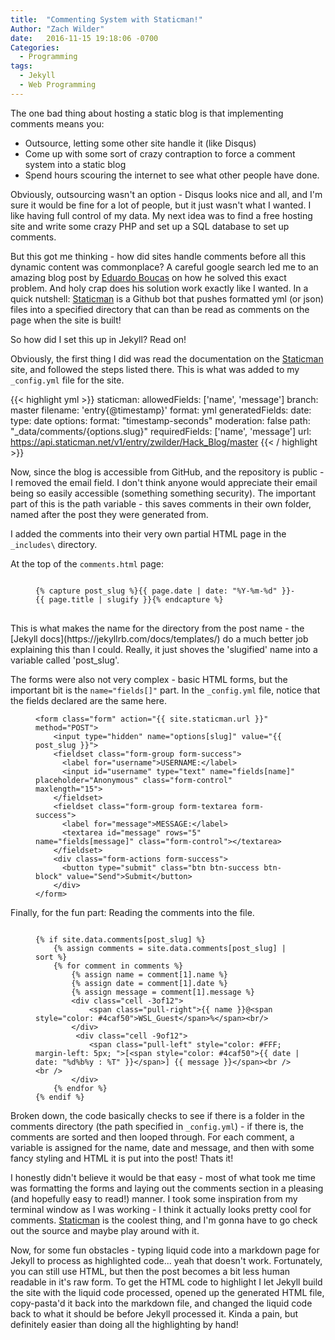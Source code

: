 ```yaml
---
title:  "Commenting System with Staticman!"
Author: "Zach Wilder"
date:   2016-11-15 19:18:06 -0700
Categories:
  - Programming
tags:
  - Jekyll
  - Web Programming
---
```


The one bad thing about hosting a static blog is that implementing comments means you:

* Outsource, letting some other site handle it (like Disqus)
* Come up with some sort of crazy contraption to force a comment system into a static blog
* Spend hours scouring the internet to see what other people have done.

Obviously, outsourcing wasn't an option - Disqus looks nice and all, and I'm sure it would be fine for a lot of people, but it just wasn't what I wanted. I like having full control of my data. My next idea was to find a free
hosting site and write some crazy PHP and set up a SQL database to set up comments.

But this got me thinking - how did sites handle comments before all this dynamic content was commonplace? A careful google search led me to an amazing blog post by [Eduardo Boucas](https://eduardoboucas.com/blog/2016/08/10/staticman.html) on how he solved this exact problem. And holy crap does his solution work exactly like I wanted. In a quick nutshell: [Staticman](https://staticman.net) is a Github bot that pushes formatted yml (or json) files into a specified directory that can than be read as comments on the page when the site is built!

So how did I set this up in Jekyll? Read on!

Obviously, the first thing I did was read the documentation on the [Staticman](https://staticman.net/docs/) site, and followed the steps listed there. This is what was added to my `_config.yml` file for the site.

{{< highlight yml >}}
staticman:
  allowedFields: ['name', 'message']
  branch: master
  filename: 'entry{@timestamp}'
  format: yml
  generatedFields:
    date:
      type: date
      options:
        format: "timestamp-seconds"
  moderation: false
  path: "_data/comments/{options.slug}"
  requiredFields: ['name', 'message']
  url: https://api.staticman.net/v1/entry/zwilder/Hack_Blog/master
{{< / highlight >}}

Now, since the blog is accessible from GitHub, and the repository is public - I removed the email field. I don't think anyone would appreciate their email being so easily accessible (something something security).
The important part of this is the path variable -  this saves comments in their own folder, named after the post they were generated from.

I added the comments into their very own partial HTML page in the `_includes\` directory. 

At the top of the `comments.html` page:
<figure class="highlight">
<pre>
<code class="language-html" data-lang="html">
&#123;&#37; capture post_slug &#37;&#125;&#123;&#123; page.date | date: "&#37;Y-&#37;m-&#37;d" &#125;&#125;-&#123;&#123; page.title | slugify &#125;&#125;&#123;&#37; endcapture &#37;&#125;
</code>
</pre>
</figure>
This is what makes the name for the directory from the post name - the [Jekyll docs](https://jekyllrb.com/docs/templates/) do a much better job explaining this than I could. Really, it just shoves the 'slugified' name into a variable called 'post_slug'.

The forms were also not very complex - basic HTML forms, but the important bit is the `name="fields[]"` part. In the `_config.yml` file, notice that the fields declared are the same here. 
<figure class="highlight"><pre><code class="language-html" data-lang="html"><span class="nt">&lt;form</span> <span class="na">class=</span><span class="s">"form"</span> <span class="na">action=</span><span class="s">"&#123;&#123; site.staticman.url &#125;&#125;"</span> <span class="na">method=</span><span class="s">"POST"</span><span class="nt">&gt;</span>
    <span class="nt">&lt;input</span> <span class="na">type=</span><span class="s">"hidden"</span> <span class="na">name=</span><span class="s">"options[slug]"</span> <span class="na">value=</span><span class="s">"&#123;&#123; post_slug &#125;&#125;"</span><span class="nt">&gt;</span>
    <span class="nt">&lt;fieldset</span> <span class="na">class=</span><span class="s">"form-group form-success"</span><span class="nt">&gt;</span>
      <span class="nt">&lt;label</span> <span class="na">for=</span><span class="s">"username"</span><span class="nt">&gt;</span>USERNAME:<span class="nt">&lt;/label&gt;</span>
      <span class="nt">&lt;input</span> <span class="na">id=</span><span class="s">"username"</span> <span class="na">type=</span><span class="s">"text"</span> <span class="na">name=</span><span class="s">"fields[name]"</span> <span class="na">placeholder=</span><span class="s">"Anonymous"</span> <span class="na">class=</span><span class="s">"form-control"</span> <span class="na">maxlength=</span><span class="s">"15"</span><span class="nt">&gt;</span>
    <span class="nt">&lt;/fieldset&gt;</span>
    <span class="nt">&lt;fieldset</span> <span class="na">class=</span><span class="s">"form-group form-textarea form-success"</span><span class="nt">&gt;</span>
      <span class="nt">&lt;label</span> <span class="na">for=</span><span class="s">"message"</span><span class="nt">&gt;</span>MESSAGE:<span class="nt">&lt;/label&gt;</span>
      <span class="nt">&lt;textarea</span> <span class="na">id=</span><span class="s">"message"</span> <span class="na">rows=</span><span class="s">"5"</span> <span class="na">name=</span><span class="s">"fields[message]"</span> <span class="na">class=</span><span class="s">"form-control"</span><span class="nt">&gt;&lt;/textarea&gt;</span>
    <span class="nt">&lt;/fieldset&gt;</span>
    <span class="nt">&lt;div</span> <span class="na">class=</span><span class="s">"form-actions form-success"</span><span class="nt">&gt;</span>
      <span class="nt">&lt;button</span> <span class="na">type=</span><span class="s">"submit"</span> <span class="na">class=</span><span class="s">"btn btn-success btn-block"</span> <span class="na">value=</span><span class="s">"Send"</span><span class="nt">&gt;</span>Submit<span class="nt">&lt;/button&gt;</span>
    <span class="nt">&lt;/div&gt;</span>
<span class="nt">&lt;/form&gt;</span></code></pre></figure>

Finally, for the fun part: Reading the comments into the file.
<figure class="highlight"><pre><code class="language-html" data-lang="html">        
&#123;&#37; if site.data.comments[post_slug] &#37;&#125;
    &#123;&#37; assign comments = site.data.comments[post_slug] | sort &#37;&#125; 
    &#123;&#37; for comment in comments &#37;&#125;
        &#123;&#37; assign name = comment[1].name &#37;&#125;
        &#123;&#37; assign date = comment[1].date &#37;&#125;
        &#123;&#37; assign message = comment[1].message &#37;&#125;
        <span class="nt">&lt;div</span> <span class="na">class=</span><span class="s">"cell -3of12"</span><span class="nt">&gt;</span>
            <span class="nt">&lt;span</span> <span class="na">class=</span><span class="s">"pull-right"</span><span class="nt">&gt;</span>&#123;&#123; name &#125;&#125;@<span class="nt">&lt;span</span> <span class="na">style=</span><span class="s">"color: #4caf50"</span><span class="nt">&gt;</span>WSL_Guest<span class="nt">&lt;/span&gt;</span>%<span class="nt">&lt;/span&gt;&lt;br/&gt;</span>
        <span class="nt">&lt;/div&gt;</span>
         <span class="nt">&lt;div</span> <span class="na">class=</span><span class="s">"cell -9of12"</span><span class="nt">&gt;</span>
            <span class="nt">&lt;span</span> <span class="na">class=</span><span class="s">"pull-left"</span> <span class="na">style=</span><span class="s">"color: #FFF; margin-left: 5px; "</span><span class="nt">&gt;</span>[<span class="nt">&lt;span</span> <span class="na">style=</span><span class="s">"color: #4caf50"</span><span class="nt">&gt;</span>&#123;&#123; date | date: "&#37;d&#37;b&#37;y : &#37;T" &#125;&#125;<span class="nt">&lt;/span&gt;</span>] &#123;&#123; message &#125;&#125;<span class="nt">&lt;/span&gt;&lt;br</span> <span class="nt">/&gt;&lt;br</span> <span class="nt">/&gt;</span>
        <span class="nt">&lt;/div&gt;</span>
    &#123;&#37; endfor &#37;&#125;
&#123;&#37; endif &#37;&#125;
</code></pre></figure>

Broken down, the code basically checks to see if there is a folder in the comments directory (the path specified in `_config.yml`) - if there is, the comments are sorted and then looped through.
For each comment, a variable is assigned for the name, date and message, and then with some fancy styling and HTML it is put into the post! Thats it!

I honestly didn't believe it would be that easy - most of what took me time was formatting the forms and laying out the comments section in a pleasing (and hopefully easy to read!) manner. I took some inspiration from my terminal window as I was working - I think it actually looks pretty cool for comments. [Staticman](https://staticman.net) is the coolest thing, and I'm gonna have to go check out the source and maybe play around with it.

Now, for some fun obstacles - typing liquid code into a markdown page for Jekyll to process as highlighted code... yeah that doesn't work. Fortunately, you can still use HTML, but then the post becomes a bit
less human readable in it's raw form. To get the HTML code to highlight I let Jekyll build the site with the liquid code processed, opened up the generated HTML file, copy-pasta'd it back into the markdown file, and changed the liquid code back to what it should be before Jekyll processed it. Kinda a pain, but definitely easier than doing all the highlighting by hand!
